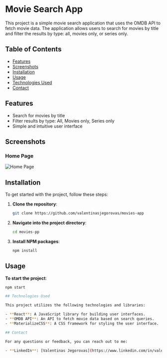 # Movie Search App

This project is a simple movie search application that uses the OMDB API to fetch movie data. The application allows users to search for movies by title and filter the results by type: all, movies only, or series only.

## Table of Contents
- [Features](#features)
- [Screenshots](#screenshots)
- [Installation](#installation)
- [Usage](#usage)
- [Technologies Used](#technologies-used)
- [Contact](#contact)

## Features
- Search for movies by title
- Filter results by type: All, Movies only, Series only
- Simple and intuitive user interface

## Screenshots

### Home Page
![Home Page](https://imgur.com/eSPe1Gj.png)

## Installation

To get started with the project, follow these steps:

1. **Clone the repository**:
   ```sh
   git clone https://github.com/valentinasjegorovas/movies-app

2. **Navigate into the project directory**:
   ```sh
   cd movies-pp
   
3. **Install NPM packages**:
   ```sh
   npm install

## Usage

   **To start the project**:
   ```sh
   npm start

## Technologies Used

This project utilizes the following technologies and libraries:

- **React**: A JavaScript library for building user interfaces.
- **OMDB API**: An API to fetch movie data based on search queries.
- **MaterializeCSS**: A CSS framework for styling the user interface.

## Contact

For any questions or feedback, you can reach out to me:

- **LinkedIn**: [Valentinas Jegorovas](https://www.linkedin.com/in/valentinas-jegorovas-7a0295204/)
